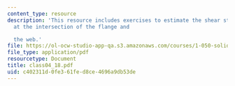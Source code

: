 ```yaml
---
content_type: resource
description: 'This resource includes exercises to estimate the shear stress acting
  at the intersection of the flange and

  the web.'
file: https://ol-ocw-studio-app-qa.s3.amazonaws.com/courses/1-050-solid-mechanics-fall-2004/c402311d0fe361fed8ce4696a9db53de_class04_18.pdf
file_type: application/pdf
resourcetype: Document
title: class04_18.pdf
uid: c402311d-0fe3-61fe-d8ce-4696a9db53de
---
```

